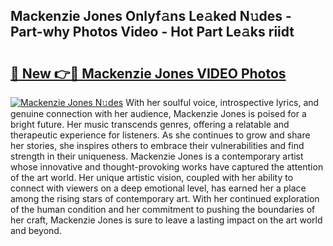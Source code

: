 ## Mackenzie Jones Onlyf𝚊ns Le𝚊ked N𝚞des - Part-why Photos Video - Hot Part Le𝚊ks riidt

# <h2><a href="http://ab43545.deff.icu/?id=Mackenzie+Jones">🔗 New 👉🔴 Mackenzie Jones VIDEO Photos</a></h2>

[![Mackenzie Jones N𝚞des](https://i.imgur.com/rIISA9y.gif)](http://ab43545.deff.icu/?id=Mackenzie+Jones)
With her soulful voice, introspective lyrics, and genuine connection with her audience, Mackenzie Jones is poised for a bright future. Her music transcends genres, offering a relatable and therapeutic experience for listeners. As she continues to grow and share her stories, she inspires others to embrace their vulnerabilities and find strength in their uniqueness. Mackenzie Jones is a contemporary artist whose innovative and thought-provoking works have captured the attention of the art world. Her unique artistic vision, coupled with her ability to connect with viewers on a deep emotional level, has earned her a place among the rising stars of contemporary art. With her continued exploration of the human condition and her commitment to pushing the boundaries of her craft, Mackenzie Jones is sure to leave a lasting impact on the art world and beyond.
